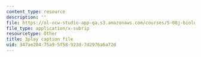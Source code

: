```yaml
---
content_type: resource
description: ''
file: https://ol-ocw-studio-app-qa.s3.amazonaws.com/courses/5-08j-biological-chemistry-ii-spring-2016/347ae20475a95f58923d7d2976a6a72d_9zqKwTpT0eA.vtt
file_type: application/x-subrip
resourcetype: Other
title: 3play caption file
uid: 347ae204-75a9-5f58-923d-7d2976a6a72d
---
```

